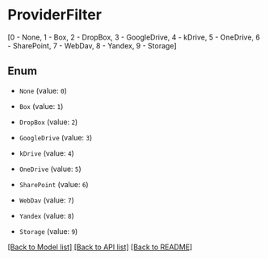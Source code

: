 # ProviderFilter

[0 - None, 1 - Box, 2 - DropBox, 3 - GoogleDrive, 4 - kDrive, 5 - OneDrive, 6 - SharePoint, 7 - WebDav, 8 - Yandex, 9 - Storage]

## Enum

* `None` (value: `0`)

* `Box` (value: `1`)

* `DropBox` (value: `2`)

* `GoogleDrive` (value: `3`)

* `kDrive` (value: `4`)

* `OneDrive` (value: `5`)

* `SharePoint` (value: `6`)

* `WebDav` (value: `7`)

* `Yandex` (value: `8`)

* `Storage` (value: `9`)

[[Back to Model list]](../README.md#documentation-for-models) [[Back to API list]](../README.md#documentation-for-api-endpoints) [[Back to README]](../README.md)



